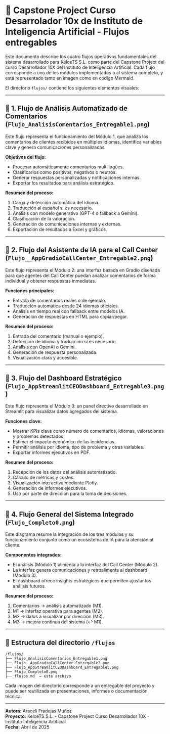 
# 📁 **Capstone Project Curso Desarrolador 10x de Instituto de Inteligencia Artificial - Flujos entregables**

Este documento describe los cuatro flujos operativos fundamentales del sistema desarrollado para KelceTS S.L. como parte del Capstone Project del curso Desarrollador 10X del Instituto de Inteligencia Artificial. Cada flujo corresponde a uno de los módulos implementados o al sistema completo, y está representado tanto en imagen como en código Mermaid.

El directorio `flujos/` contiene los siguientes elementos visuales:

---

## 🔹 1. Flujo de Análisis Automatizado de Comentarios (`Flujo_AnalisisComentarios_Entregable1.png`)

Este flujo representa el funcionamiento del Módulo 1, que analiza los comentarios de clientes recibidos en múltiples idiomas, identifica variables clave y genera comunicaciones personalizadas.

**Objetivos del flujo:**
- Procesar automáticamente comentarios multilingües.
- Clasificarlos como positivos, negativos o neutros.
- Generar respuestas personalizadas y notificaciones internas.
- Exportar los resultados para análisis estratégico.

**Resumen del proceso:**
1. Carga y detección automática del idioma.
2. Traducción al español si es necesario.
3. Análisis con modelo generativo (GPT-4 o fallback a Gemini).
4. Clasificación de la valoración.
5. Generación de comunicaciones internas y externas.
6. Exportación de resultados a Excel y gráficos.

---

## 🔹 2. Flujo del Asistente de IA para el Call Center (`Flujo__AppGradioCallCenter_Entregable2.png`)

Este flujo representa el Módulo 2: una interfaz basada en Gradio diseñada para que agentes del Call Center puedan analizar comentarios de forma individual y obtener respuestas inmediatas.

**Funciones principales:**
- Entrada de comentarios reales o de ejemplo.
- Traducción automática desde 24 idiomas oficiales.
- Análisis en tiempo real con fallback entre modelos IA.
- Generación de respuestas en HTML para copiar/pegar.

**Resumen del proceso:**
1. Entrada del comentario (manual o ejemplo).
2. Detección de idioma y traducción si es necesario.
3. Análisis con OpenAI o Gemini.
4. Generación de respuesta personalizada.
5. Visualización clara y accesible.

---

## 🔹 3. Flujo del Dashboard Estratégico (`Flujo_AppStreamlitCEODashboard_Entregable3.png`)

Este flujo representa el Módulo 3: un panel directivo desarrollado en Streamlit para visualizar datos agregados del sistema.

**Funciones clave:**
- Mostrar KPIs clave como número de comentarios, idiomas, valoraciones y problemas detectados.
- Estimar el impacto económico de las incidencias.
- Permitir análisis por idioma, tipo de problema y otras variables.
- Exportar informes ejecutivos en PDF.

**Resumen del proceso:**
1. Recepción de los datos del análisis automatizado.
2. Cálculo de métricas y costes.
3. Visualización interactiva mediante Plotly.
4. Generación de informes ejecutivos.
5. Uso por parte de dirección para la toma de decisiones.

---

## 🔹 4. Flujo General del Sistema Integrado (`Flujo_Completo0.png`)

Este diagrama resume la integración de los tres módulos y su funcionamiento conjunto como un ecosistema de IA para la atención al cliente.

**Componentes integrados:**
- El análisis (Módulo 1) alimenta a la interfaz del Call Center (Módulo 2).
- La interfaz genera comunicaciones y retroalimenta al dashboard (Módulo 3).
- El dashboard ofrece insights estratégicos que permiten ajustar los análisis futuros.

**Resumen del proceso:**
1. Comentarios → análisis automatizado (M1).
2. M1 → interfaz operativa para agentes (M2).
3. M2 → datos a visualizar por dirección (M3).
4. M3 → mejora continua del sistema (↩️ M1).

---

## 📂 Estructura del directorio `/flujos`

```
/flujos/
├── Flujo_AnalisisComentarios_Entregable1.png
├── Flujo__AppGradioCallCenter_Entregable2.png
├── Flujo_AppStreamlitCEODashboard_Entregable3.png
├── Flujo_Completo0.png
├── flujos.md  ← este archivo
```

Cada imagen del directorio corresponde a un entregable del proyecto y puede ser reutilizada en presentaciones, informes o documentación técnica.

---

**Autora:** Araceli Fradejas Muñoz  
**Proyecto:** KelceTS S.L. - Capstone Project Curso Desarrollador 10X - Instituto Inteligencia Artificial  
**Fecha:** Abril de 2025
